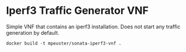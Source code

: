 # Iperf3 Traffic Generator VNF

Simple VNF that contains an iperf3 installation.
Does not start any traffic generation by default.


```
docker build -t mpeuster/sonata-iperf3-vnf .
```